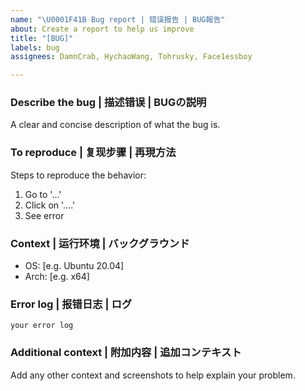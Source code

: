 ```yaml
---
name: "\U0001F41B Bug report | 错误报告 | BUG報告"
about: Create a report to help us improve
title: "[BUG]"
labels: bug
assignees: DamnCrab, HychaoWang, Tohrusky, Face1essboy

---
```


### Describe the bug | 描述错误 | BUGの説明
A clear and concise description of what the bug is.

### To reproduce | 复现步骤 | 再現方法
Steps to reproduce the behavior:
1. Go to '...'
2. Click on '....'
3. See error

### Context | 运行环境 | バックグラウンド
 - OS: [e.g. Ubuntu 20.04]
 - Arch: [e.g. x64]

### Error log | 报错日志 | ログ
```shell
your error log
```

### Additional context | 附加内容 | 追加コンテキスト
Add any other context and screenshots to help explain your problem.
